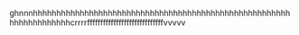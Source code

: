 
ghnnnhhhhhhhhhhhhhhhhhhhhhhhhhhhhhhhhhhhhhhhhhhhhhhhhhhhhhhhhhhhhhhhhhhhhcrrrrfffffffffffffffffffffffffffffvvvvv
